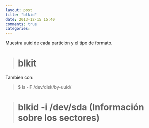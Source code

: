 ```yaml
---
layout: post
title: "blkid"
date: 2013-12-15 15:40
comments: true
categories: 
---
```

Muestra uuid de cada partición y el tipo de formato.

># blkit

Tambien con:

>$ ls -lF /dev/disk/by-uuid/

># blkid -i /dev/sda (Información sobre los sectores)

